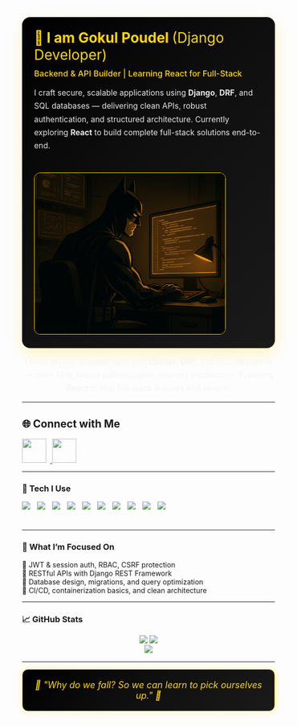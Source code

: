 <!-- ===== HERO: Left text / Right image ===== -->
<div style="
  display:flex; flex-wrap:wrap; align-items:center; justify-content:space-between;
  gap:24px; padding:24px; border-radius:16px;
  background: linear-gradient(135deg,#000000 0%,#0f0f0f 45%,#1a1a1a 100%);
  box-shadow:0 10px 30px rgba(255,215,0,.25);
">

  <!-- LEFT: Info -->
  <div style="flex:1 1 320px; min-width:280px;">
    <h1 style="margin:0 0 10px 0; color:#FFD700; font-size:28px;">
      🦇 I am Gokul Poudel <span style="font-weight:400;">(Django Developer)</span>
    </h1>
    <h3 style="margin:0 0 16px 0; color:#FFD700; font-weight:500;">
      Backend & API Builder | Learning React for Full-Stack
    </h3>
    <p style="line-height:1.7; color:#e5e7eb; font-size:15.5px;">
      I craft secure, scalable applications using <b>Django</b>, <b>DRF</b>, and SQL databases — delivering clean APIs, robust authentication, and structured architecture.  
      Currently exploring <b>React</b> to build complete full-stack solutions end-to-end.
    </p>
  </div>

  <!-- RIGHT: Image -->
  <div style="flex:0 1 380px; min-width:260px; text-align:center;">
    <img src="https://raw.githubusercontent.com/mrgokul77/mrgokul77/main/batman.png" 
         alt="Batman Coding" 
         width="500px" 
         height="320px" 
         style="border-radius: 12px; object-fit: cover; border:1px solid #FFD700;" />
  </div>
</div>


<!-- Description -->
<p align="center" style="max-width:760px;color:#f5f5f5;line-height:1.7;margin:14px auto 0;font-size:15.5px;">
  I build secure, scalable apps with <b>Django</b>, <b>DRF</b>, and SQL databases — clean APIs, robust authentication, and
  tidy architecture. Exploring <b>React</b> to ship full-stack features end-to-end.
</p>

---

## 🌐 Connect with Me

<p align="left">
  <a href="https://github.com/mrgokul77" target="_blank" title="GitHub">
    <img src="https://skillicons.dev/icons?i=github" width="48" height="48" style="margin-right:8px;" />
  </a>
  <a href="https://linkedin.com/in/gokulpoudel" target="_blank" title="LinkedIn">
    <img src="https://skillicons.dev/icons?i=linkedin" width="48" height="48" />
  </a>
</p>


---

### 🦇 Tech I Use
<div style="display:flex;gap:14px;flex-wrap:wrap;align-items:center">
  <!-- Backend -->
  <img src="https://cdn.jsdelivr.net/gh/devicons/devicon/icons/python/python-original.svg" height="42" />
  <img src="https://cdn.jsdelivr.net/gh/devicons/devicon/icons/django/django-plain.svg" height="42" />
  <img src="https://cdn.jsdelivr.net/gh/devicons/devicon/icons/postgresql/postgresql-original.svg" height="42" />
  <img src="https://cdn.jsdelivr.net/gh/devicons/devicon/icons/mysql/mysql-original.svg" height="42" />
  <img src="https://cdn.jsdelivr.net/gh/devicons/devicon/icons/sqlite/sqlite-original.svg" height="42" />
  <!-- Frontend -->
  <img src="https://cdn.jsdelivr.net/gh/devicons/devicon/icons/html5/html5-original.svg" height="42" />
  <img src="https://cdn.jsdelivr.net/gh/devicons/devicon/icons/css3/css3-original.svg" height="42" />
  <img src="https://cdn.jsdelivr.net/gh/devicons/devicon/icons/javascript/javascript-original.svg" height="42" />
  <img src="https://cdn.jsdelivr.net/gh/devicons/devicon/icons/react/react-original.svg" height="42" />
  <img src="https://cdn.jsdelivr.net/gh/devicons/devicon/icons/bootstrap/bootstrap-plain.svg" height="42" />
</div>

---

### 🚀 What I’m Focused On
🦇 JWT & session auth, RBAC, CSRF protection  
🦇 RESTful APIs with Django REST Framework  
🦇 Database design, migrations, and query optimization  
🦇 CI/CD, containerization basics, and clean architecture

---

### 📈 GitHub Stats
<div align="center">
  <img src="https://github-readme-stats.vercel.app/api?username=mrgokul77&show_icons=true&theme=vision-friendly-dark&title_color=FFD700&icon_color=FFD700&hide_border=true" height="165" />
  <img src="https://github-readme-streak-stats.herokuapp.com?user=mrgokul77&theme=dark&ring=FFD700&fire=FFD700&currStreakLabel=FFD700&hide_border=true" height="165" />
  <br/>
  <img src="https://github-readme-stats.vercel.app/api/top-langs/?username=mrgokul77&layout=compact&theme=vision-friendly-dark&title_color=FFD700&hide_border=true" height="135" />
</div>

---

<div align="center" style="
  background: linear-gradient(135deg, #000000 0%, #0f0f0f 45%, #1a1a1a 100%);
  padding: 20px;
  border-radius: 12px;
  border: 1px solid #FFD700;
  color: #FFD700;
  font-style: italic;
  font-size: 18px;
  max-width: 600px;
  margin: auto;
  box-shadow: 0 0 15px rgba(255, 215, 0, 0.3);
">
  🦇 "Why do we fall? So we can learn to pick ourselves up." 🦇
</div>
